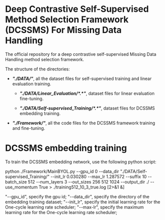 # Deep Contrastive Self-Supervised Method Selection Framework (DCSSMS) For Missing Data Handling
The official repository for a deep contrastive self-supervised Missing Data Handling method selection framework. 

The structure of the directories:

- **_"./DATA/"_**, all the dataset files for self-supervised training and linear evaluation training.
	
	- **_"./DATA/Linear_Evaluation/\*.\*"_**, dataset files for linear evaluation fine-tuning.
		
	- **_"./DATA/Self-supervised_Training/\*.\*"_**, dataset files for DCSSMS embedding training.
		
- **_"./Framework/"_**, all the code files for the DCSSMS framework training and fine-tuning.

# DCSSMS embedding training
To train the DCSSMS embedding network, use the following python script:

python ./Framework/MainBYOL.py --gpu_id 0 --data_dir "./DATA/Self-supervised_Training/" --init_lr 0.030280 --max_lr 1.287572 --suffix 10 --batch_size 512 --num_layers 3 --out_sizes 256 512 1024 --output_dir ./ --use_momentum True > ./training512_10_3_true.log \[2>&1 &\]

"--gpu_id", specify the gpu id; "--data_dir", specify the directory of the embedding training dataset; "--init_lr", specify the initial learning rate for the One-cycle learning rate scheduler; "--max-lr", specify the maximum learning rate for the One-cycle learning rate scheduler; 



